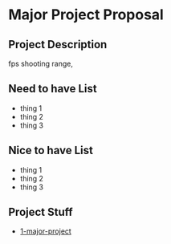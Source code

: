 # Major Project Proposal

## Project Description

fps shooting range, 

## Need to have List

- thing 1
- thing 2
- thing 3

## Nice to have List

- thing 1
- thing 2
- thing 3

## Project Stuff

- [1-major-project](1-major-project)